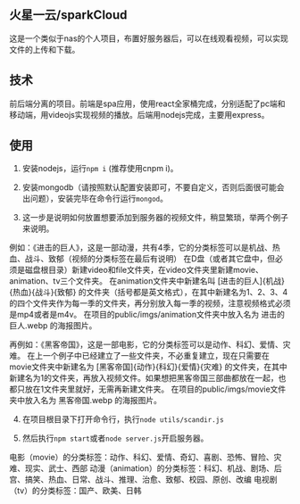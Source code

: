 ## 火星一云/sparkCloud

这是一个类似于nas的个人项目，布置好服务器后，可以在线观看视频，可以实现文件的上传和下载。

## 技术
前后端分离的项目。前端是spa应用，使用react全家桶完成，分别适配了pc端和移动端，用videojs实现视频的播放。后端用nodejs完成，主要用express。

## 使用
1. 安装nodejs，运行```npm i``` (推荐使用cnpm i)。

2. 安装mongodb（请按照默认配置安装即可，不要自定义，否则后面很可能会出问题），安装完毕在命令行运行```mongod```。

3. 这一步是说明如何放置想要添加到服务器的视频文件，稍显繁琐，举两个例子来说明。

例如：《进击的巨人》，这是一部动漫，共有4季，它的分类标签可以是机战、热血、战斗、致郁（视频的分类标签在最后有说明）
在D盘（或者其它盘中，但必须是磁盘根目录）新建video和file文件夹，在video文件夹里新建movie、animation、tv三个文件夹。
在animation文件夹中新建名叫 [进击的巨人]{机战}{热血}{战斗}{致郁} 的文件夹（括号都是英文格式），在其中新建名为1、2、3、4的四个文件夹作为每一季的文件夹，再分别放入每一季的视频，注意视频格式必须是mp4或者是m4v。
在项目的public/imgs/animation文件夹中放入名为 进击的巨人.webp 的海报图片。

再例如：《黑客帝国》，这是一部电影，它的分类标签可以是动作、科幻、爱情、灾难。
在上一个例子中已经建立了一些文件夹，不必重复建立，现在只需要在movie文件夹中新建名为 [黑客帝国]{动作}{科幻}{爱情}{灾难} 的文件夹，在其中新建名为1的文件夹，再放入视频文件。如果想把黑客帝国三部曲都放在一起，也都只放在1文件夹里就好，无需再新建文件夹。
在项目的public/imgs/movie文件夹中放入名为 黑客帝国.webp 的海报图片。

4. 在项目根目录下打开命令行，执行```node utils/scandir.js```

5. 然后执行```npm start```或者```node server.js```开启服务器。

电影（movie）的分类标签：动作、科幻、爱情、奇幻、喜剧、恐怖、冒险、灾难、现实、武士、西部
动漫（animation）的分类标签：科幻、机战、剧场、后宫、搞笑、热血、日常、战斗、推理、治愈、致郁、校园、原创、改编
电视剧（tv）的分类标签：国产、欧美、日韩
